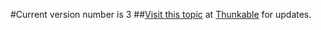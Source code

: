 #Current version number is 3
##[Visit this topic](https://community.thunkable.com/t/localization-extension/7063) at [Thunkable](http:/thunkable.com) for updates.